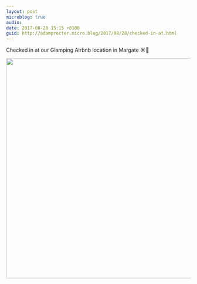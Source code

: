 ```yaml
---
layout: post
microblog: true
audio: 
date: 2017-08-28 15:15 +0100
guid: http://adamprocter.micro.blog/2017/08/28/checked-in-at.html
---
```

Checked in at our Glamping Airbnb location in Margate ☀️👾

<img src="http://discursive.adamprocter.co.uk/uploads/2017/9964ac3358.jpg" width="600" height="600" />
